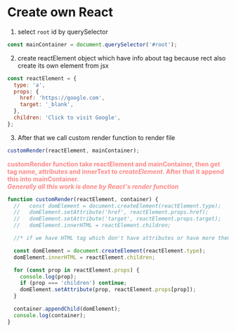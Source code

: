 # Create own React

1. select `root` id by querySelector

```js
const mainContainer = document.querySelector('#root');
```

2. create reactElement object which have info about tag because rect also create its own element from jsx

```js
const reactElement = {
  type: 'a',
  props: {
    href: 'https://google.com',
    target: '_blank',
  },
  children: 'Click to visit Google',
};
```

3. After that we call custom render function to render file

```js
customRender(reactElement, mainContainer);
```

<span style="color: #f88;">**customRender function take reactElement and mainContainer, then get tag name, attributes and innerText to _createElement_. After that it append this into mainContainer.<br>
_Generally all this work is done by React's render function_**</span>

```js
function customRender(reactElement, container) {
  //   const domElement = document.createElement(reactElement.type);
  //   domElement.setAttribute('href', reactElement.props.href);
  //   domElement.setAttribute('target', reactElement.props.target);
  //   domElement.innerHTML = reactElement.children;

  //* if we have HTML tag which don't have attributes or have more then two attributes, so for that we use iteration

  const domElement = document.createElement(reactElement.type);
  domElement.innerHTML = reactElement.children;

  for (const prop in reactElement.props) {
    console.log(prop);
    if (prop === 'children') continue;
    domElement.setAttribute(prop, reactElement.props[prop]);
  }

  container.appendChild(domElement);
  console.log(container);
}
```
